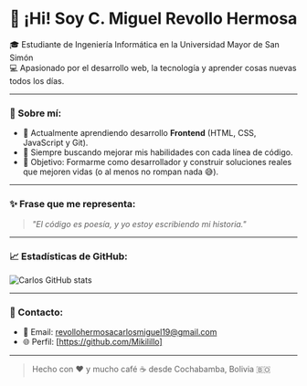 # 👋 ¡Hi! Soy C. Miguel Revollo Hermosa

🎓 Estudiante de Ingeniería Informática en la Universidad Mayor de San Simón  
💻 Apasionado por el desarrollo web, la tecnología y aprender cosas nuevas todos los días.

---

### 🚀 Sobre mí:
- 🔭 Actualmente aprendiendo desarrollo **Frontend** (HTML, CSS, JavaScript y Git).
- 🧠 Siempre buscando mejorar mis habilidades con cada línea de código.
- 🎯 Objetivo: Formarme como desarrollador y construir soluciones reales que mejoren vidas (o al menos no rompan nada 😅).

---

### ✨ Frase que me representa:
> *"El código es poesía, y yo estoy escribiendo mi historia."*

---

### 📈 Estadísticas de GitHub:
![Carlos GitHub stats](https://github-readme-stats.vercel.app/api?username=Mikilillo&show_icons=true&theme=radical)

---

### 💬 Contacto:
- 📧 Email: revollohermosacarlosmiguel19@gmail.com
- 🌐 Perfil: [https://github.com/Mikilillo]

---

> Hecho con ❤️ y mucho café ☕ desde Cochabamba, Bolivia 🇧🇴
